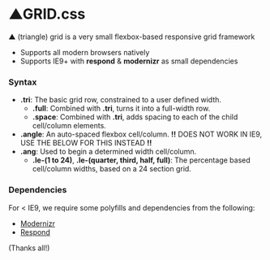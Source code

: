 # ▲GRID.css

▲ (triangle) grid is a very small flexbox-based responsive grid framework 
- Supports all modern browsers natively
- Supports IE9+ with **respond** & **modernizr** as small dependencies

### Syntax

- **.tri**: The basic grid row, constrained to a user defined width.
  - **.full**: Combined with **.tri**, turns it into a full-width row.
  - **.space**: Combined with **.tri**, adds spacing to each of the child cell/column elements.
- **.angle**: An auto-spaced flexbox cell/column. **!!** DOES NOT WORK IN IE9, USE THE BELOW FOR THIS INSTEAD **!!**
- **.ang**: Used to begin a determined width cell/column.
  - **.le-(1 to 24)**, **.le-(quarter, third, half, full)**: The percentage based cell/column widths, based on a 24 section grid.
  
### Dependencies

For < IE9, we require some polyfills and dependencies from the following:

* [Modernizr](https://modernizr.com/)
* [Respond](https://github.com/scottjehl/Respond)

(Thanks all!)
